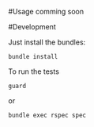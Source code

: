 #Usage
    comming soon


#Development

Just install the bundles:

    bundle install

To run the tests

    guard
    
or

    bundle exec rspec spec

